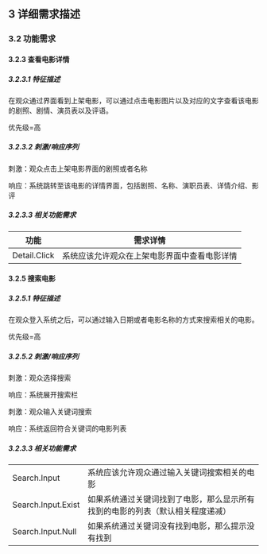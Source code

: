 ## 3 详细需求描述

### 3.2 功能需求
#### 3.2.3  查看电影详情
##### 3.2.3.1 特征描述

在观众通过界面看到上架电影，可以通过点击电影图片以及对应的文字查看该电影的剧照、剧情、演员表以及评语。

优先级=高

##### 3.2.3.2 刺激/响应序列

刺激：观众点击上架电影界面的剧照或者名称

响应：系统跳转至该电影的详情界面，包括剧照、名称、演职员表、详情介绍、影评

##### 3.2.3.3 相关功能需求

| 功能 | 需求详情 |
| -------------------- | ---- |
|Detail.Click        |   系统应该允许观众在上架电影界面中查看电影详情   |

#### 3.2.5  搜索电影

##### 3.2.5.1 特征描述

在观众登入系统之后，可以通过输入日期或者电影名称的方式来搜索相关的电影。

优先级=高

##### 3.2.5.2 刺激/响应序列

刺激：观众选择搜索

响应：系统展开搜索栏

刺激：观众输入关键词搜索

响应：系统返回符合关键词的电影列表

##### 3.2.3.3 相关功能需求

|                    |                                                              |
| ------------------ | ------------------------------------------------------------ |
| Search.Input       | 系统应该允许观众通过输入关键词搜索相关的电影                 |
| Search.Input.Exist | 如果系统通过关键词找到了电影，那么显示所有找到的电影的列表（默认相关程度递减） |
| Search.Input.Null  | 如果系统通过关键词没有找到电影，那么提示没有找到             |



